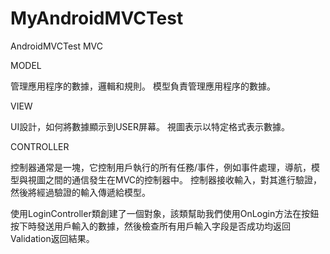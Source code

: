 # MyAndroidMVCTest
AndroidMVCTest
MVC

MODEL

管理應用程序的數據，邏輯和規則。
模型負責管理應用程序的數據。

VIEW

UI設計，如何將數據顯示到USER屏幕。
視圖表示以特定格式表示數據。

CONTROLLER

控制器通常是一塊，它控制用戶執行的所有任務/事件，例如事件處理，導航，模型與視圖之間的通信發生在MVC的控制器中。
控制器接收輸入，對其進行驗證，然後將經過驗證的輸入傳遞給模型。


使用LoginController類創建了一個對象，該類幫助我們使用OnLogin方法在按鈕按下時發送用戶輸入的數據，然後檢查所有用戶輸入字段是否成功均返回Validation返回結果。

